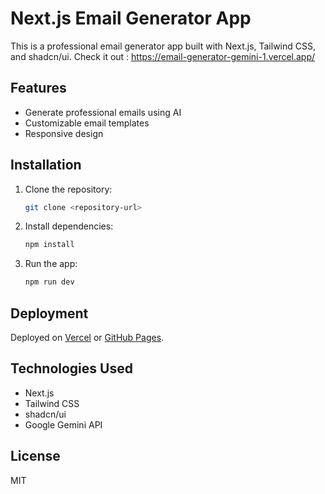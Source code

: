 # Next.js Email Generator App

This is a professional email generator app built with Next.js, Tailwind CSS, and shadcn/ui.
Check it out : https://email-generator-gemini-1.vercel.app/
## Features
- Generate professional emails using AI
- Customizable email templates
- Responsive design

## Installation
1. Clone the repository:
   ```bash
   git clone <repository-url>
   ```
2. Install dependencies:
   ```bash
   npm install
   ```
3. Run the app:
   ```bash
   npm run dev
   ```

## Deployment
Deployed on [Vercel](https://vercel.com) or [GitHub Pages](https://pages.github.com).

## Technologies Used
- Next.js
- Tailwind CSS
- shadcn/ui
- Google Gemini API

## License
MIT

